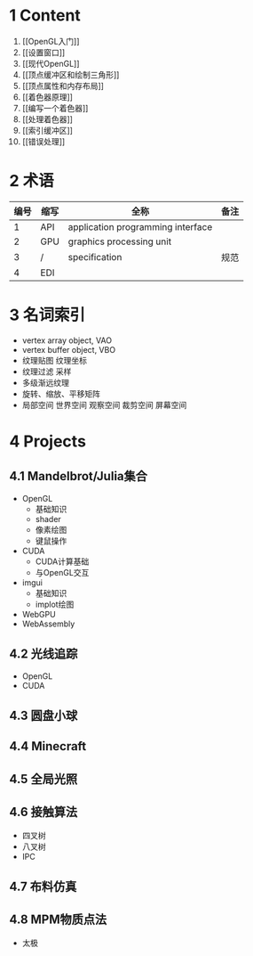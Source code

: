 # 1 Content
1. [[OpenGL入门]]
2. [[设置窗口]]
3. [[现代OpenGL]]
4. [[顶点缓冲区和绘制三角形]]
5. [[顶点属性和内存布局]]
6. [[着色器原理]]
7. [[编写一个着色器]]
8. [[处理着色器]]
9. [[索引缓冲区]]
10. [[错误处理]]

# 2 术语
| 编号  | 缩写  | 全称                                | 备注  |
| --- | --- | --------------------------------- | --- |
| 1   | API | application programming interface |     |
| 2   | GPU | graphics processing unit          |     |
| 3   | /   | specification                     | 规范  |
| 4   | EDI |                                   |     |

# 3 名词索引
- vertex array object, VAO
- vertex buffer object, VBO
- 纹理贴图 纹理坐标
- 纹理过滤 采样
- 多级渐远纹理
- 旋转、缩放、平移矩阵
- 局部空间 世界空间 观察空间 裁剪空间 屏幕空间

# 4 Projects
## 4.1 Mandelbrot/Julia集合
- OpenGL
	- 基础知识
	- shader
	- 像素绘图
	- 键鼠操作
- CUDA
	- CUDA计算基础
	- 与OpenGL交互
- imgui
	- 基础知识
	- implot绘图
- WebGPU
- WebAssembly
## 4.2 光线追踪
- OpenGL
- CUDA
## 4.3 圆盘小球
## 4.4 Minecraft
## 4.5 全局光照
## 4.6 接触算法
- 四叉树
- 八叉树
- IPC
## 4.7 布料仿真
## 4.8 MPM物质点法
- 太极
